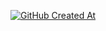 [![GitHub Created At](https://img.shields.io/github/created-at/MathJSLab/.github)](https://github.com/MathJSLab/.github)
